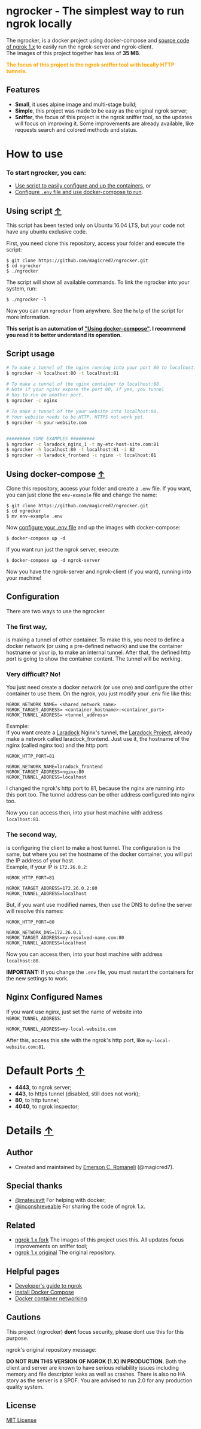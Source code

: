 # ngrocker - The simplest way to run ngrok locally

The ngrocker, is a docker project using docker-compose and [source code of ngrok 1.x](https://github.com/magicred7/ngrok/) to easily run the ngrok-server and ngrok-client. <br/>
The images of this project together has less of **35 MB**.

<strong style="color: orange">The focus of this project is the ngrok sniffer tool with locally HTTP tunnels.</strong>

## Features
- **Small**, it uses alpine image and multi-stage build;
- **Simple**, this project was made to be easy as the original ngrok server;
- **Sniffer**, the focus of this project is the ngrok sniffer tool, so the updates will focus on improving it. Some improvements are already available, like requests search and colored methods and status.

# How to use

### To start ngrocker, you can:
- [Use script to easily configure and up the containers,](#using-script-) or
- [Configure `.env` file and use docker-compose to run](#using-docker-compose-).

## Using script [&uarr;](#how-to-use)

This script has been tested only on Ubuntu 16.04 LTS, but your code not have any ubuntu exclusive code.

First, you need clone this repository, access your folder and execute the script:

    $ git clone https://github.com/magicred7/ngrocker.git
    $ cd ngrocker
    $ ./ngrocker

The script will show all available commands. To link the ngrocker into your system, run:

    $ ./ngrocker -l

Now you can run `ngrocker` from anywhere. See the `help` of the script for more information.

**This script is an automation of ["Using docker-compose"](#using-docker-compose-). I recommend you read it to better understand its operation.**

## Script usage

```bash
# To make a tunnel of the nginx running into your port 80 to localhost:81.
$ ngrocker -h localhost:80 -t localhost:81

# To make a tunnel of the nginx container to localhost:80.
# Note if your nginx expose the port 80, if yes, you tunnel
# has to run on another port.
$ ngrocker -c nginx

# To make a tunnel of the your website into localhost:80.
# Your website needs to be HTTP. HTTPS not work yet.
$ ngrocker -h your-website.com


######### SOME EXAMPLES #########
$ ngrocker -c laradock_nginx_1 -t my-etc-host-site.com:81
$ ngrocker -h localhost:80 -t localhost:81 -i 82
$ ngrocker -n laradock_frontend -c nginx -t localhost:81
```

## Using docker-compose [&uarr;](#how-to-use)

Clone this repository, access your folder and create a `.env` file. If you want, you can just clone the `env-example` file and change the name:

    $ git clone https://github.com/magicred7/ngrocker.git
    $ cd ngrocker
    $ mv env-example .env

Now [configure your .env file](#configuration) and up the images with docker-compose:

    $ docker-compose up -d

If you want run just the ngrok server, execute:

    $ docker-compose up -d ngrok-server

Now you have the ngrok-server and ngrok-client (if you want), running into your machine!

## Configuration

There are two ways to use the ngrocker.

### The first way,
is making a tunnel of other container. To make this, you need to define a docker network (or using a pre-defined network) and use the container hostname or your ip, to make an internal tunnel. After that, the defined http port is going to show the container content. The tunnel will be working.<br/>

### Very difficult? No!<br/>
You just need create a docker network (or use one) and configure the other container to use them. On the ngrok, you just modify your .env file like this:

    NGROK_NETWORK_NAME= <shared_network_name>
    NGROK_TARGET_ADDRESS= <container_hostname>:<container_port>
    NGROK_TUNNEL_ADDRESS= <tunnel_address>

Example:<br/>
If you want create a [Laradock](https://github.com/laradock/laradock) Nginx's tunnel, the [Laradock Project](https://github.com/laradock/laradock), already make a network called laradock_frontend. Just use it, the hostname of the nginx (called nginx too) and the http port:

    NGROK_HTTP_PORT=81

    NGROK_NETWORK_NAME=laradock_frontend
    NGROK_TARGET_ADDRESS=nginx:80
    NGROK_TUNNEL_ADDRESS=localhost

I changed the ngrok's http port to 81, because the nginx are running into this port too.
The tunnel address can be other address configured into nginx too.

Now you can access then, into your host machine with address `localhost:81`.

### The second way,
is configuring the client to make a host tunnel. The configuration is the same, but where you set the hostname of the docker container, you will put the IP address of your host.<br/>
Example, if your IP is `172.26.0.2`:

    NGROK_HTTP_PORT=81

    NGROK_TARGET_ADDRESS=172.26.0.2:80
    NGROK_TUNNEL_ADDRESS=localhost

But, if you want use modified names, then use the DNS to define the server will resolve this names:

    NGROK_HTTP_PORT=80

    NGROK_NETWORK_DNS=172.26.0.1
    NGROK_TARGET_ADDRESS=my-resolved-name.com:80
    NGROK_TUNNEL_ADDRESS=localhost

Now you can access then, into your host machine with address `localhost:80`.

**IMPORTANT:** If you change the `.env` file, you must restart the containers for the new settings to work.

## Nginx Configured Names

If you want use nginx, just set the name of website into `NGROK_TUNNEL_ADDRESS`:

    NGROK_TUNNEL_ADDRESS=my-local-website.com

After this, access this site with the ngrok's http port, like `my-local-website.com:81`.

# Default Ports [&uarr;](#how-to-use)
- **4443**, to ngrok server;
- **443**, to https tunnel (disabled, still does not work);
- **80**, to http tunnel;
- **4040**, to ngrok inspector;

# Details [&uarr;](#how-to-use)

## Author

- Created and maintained by [Emerson C. Romaneli](https://github.com/magicred7) (@magicred7).

## Special thanks

- [@mateusvtt](https://github.com/mateusvtt) For helping with docker;
- [@inconshreveable](https://github.com/inconshreveable) For sharing the code of ngrok 1.x.

## Related

- [ngrok 1.x fork](https://github.com/magicred7/ngrok) The images of this project uses this. All updates focus improvements on sniffer tool;
- [ngrok 1.x original](https://github.com/inconshreveable/ngrok) The original repository.

## Helpful pages

- [Developer's guide to ngrok](https://github.com/magicred7/ngrok/blob/master/docs/DEVELOPMENT.md)
- [Install Docker Compose](https://docs.docker.com/compose/install/)
- [Docker container networking](https://docs.docker.com/engine/userguide/networking/#default-networks)

## Cautions

This project (ngrocker) **dont** focus security, please dont use this for this purpose.

ngrok's original repository message:

**DO NOT RUN THIS VERSION OF NGROK (1.X) IN PRODUCTION**. Both the client and server are known to have serious reliability issues including memory and file descriptor leaks as well as crashes. There is also no HA story as the server is a SPOF. You are advised to run 2.0 for any production quality system. 

## License

[MIT License](https://github.com/laradock/laradock/blob/master/LICENSE)